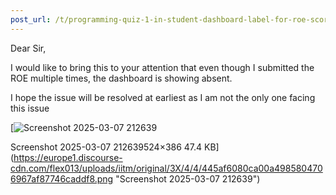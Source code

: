 ```yaml
---
post_url: /t/programming-quiz-1-in-student-dashboard-label-for-roe-scores-showing-absent-or-incorrect/169369/3
---
```

Dear Sir,

I would like to bring this to your attention that even though I submitted the ROE multiple times, the dashboard is showing absent.

I hope the issue will be resolved at earliest as I am not the only one facing this issue

[![Screenshot 2025-03-07 212639](https://europe1.discourse-cdn.com/flex013/uploads/iitm/original/3X/4/4/445af6080ca00a4985804706967af87746caddf8.png)

Screenshot 2025-03-07 212639524×386 47.4 KB](https://europe1.discourse-cdn.com/flex013/uploads/iitm/original/3X/4/4/445af6080ca00a4985804706967af87746caddf8.png "Screenshot 2025-03-07 212639")